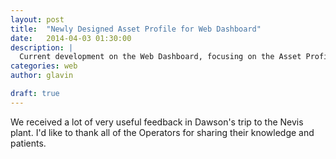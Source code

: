 ```yaml
---
layout: post
title:  "Newly Designed Asset Profile for Web Dashboard"
date:   2014-04-03 01:30:00
description: |
  Current development on the Web Dashboard, focusing on the Asset Profile.
categories: web
author: glavin

draft: true
---
```


We received a lot of very useful feedback in Dawson's trip to the Nevis plant.
I'd like to thank all of the Operators for sharing their knowledge and patients.
